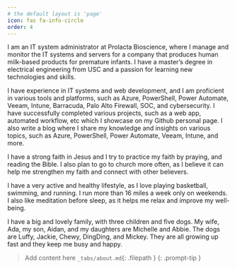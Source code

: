 ```yaml
---
# the default layout is 'page'
icon: fas fa-info-circle
order: 4
---
```




I am an IT system administrator at Prolacta Bioscience, where I manage and monitor the IT systems and servers for a company that produces human milk-based products for premature infants. I have a master’s degree in electrical engineering from USC and a passion for learning new technologies and skills.

I have experience in IT systems and web development, and I am proficient in various tools and platforms, such as Azure, PowerShell, Power Automate, Veeam, Intune, Barracuda, Palo Alto Firewall, SOC, and cybersecurity. I have successfully completed various projects, such as a web app, automated workflow, etc which I showcase on my Github personal page. I also write a blog where I share my knowledge and insights on various topics, such as Azure, PowerShell, Power Automate, Veeam, Intune, and more.

I have a strong faith in Jesus and I try to practice my faith by praying, and reading the Bible. I also plan to go to church more often, as I believe it can help me strengthen my faith and connect with other believers.

I have a very active and healthy lifestyle, as I love playing basketball, swimming, and running. I run more than 16 miles a week only on weekends. I also like meditation before sleep, as it helps me relax and improve my well-being.

I have a big and lovely family, with three children and five dogs. My wife, Ada, my son, Aidan, and my daughters are Michelle and Abbie. The dogs are Luffy, Jackie, Chewy, DingDing, and Mickey. They are all growing up fast and they keep me busy and happy.

> Add content here `_tabs/about.md`{: .filepath } 
{: .prompt-tip }
